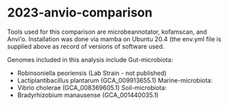 # 2023-anvio-comparison
Tools used for this comparison are microbeannotator, kofamscan, and Anvi'o. Installation was done via mamba on Ubuntu 20.4 (the env.yml file is supplied above as record of versions of software used.

Genomes included in this analysis include
Gut-microbiota:
- Robinsoniella peoriensis (Lab Strain - not published)
- Lactiplantibacillus plantarum (GCA_009913655.1)
Marine-microbiota:
- Vibrio cholerae (GCA_008369605.1)
Soil-microbiota:
- Bradyrhizobium manausense (GCA_001440035.1)
